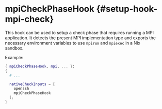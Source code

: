 #  mpiCheckPhaseHook {#setup-hook-mpi-check}


This hook can be used to setup a check phase that
requires running a MPI application. It detects the
present MPI implementation type and exports
the necessary environment variables to use
`mpirun` and `mpiexec` in a Nix sandbox.


Example:

```nix
{ mpiCheckPhaseHook, mpi, ... }:
{
  # ...

  nativeCheckInputs = [
    openssh
    mpiCheckPhaseHook
  ];
}
```


